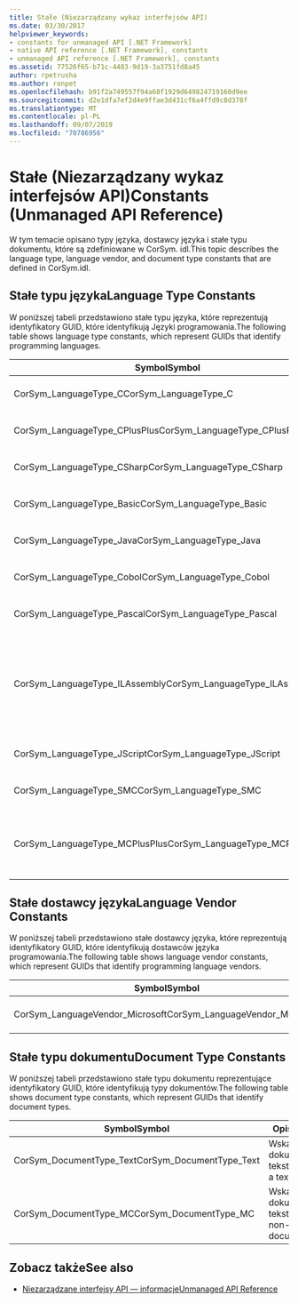 ```yaml
---
title: Stałe (Niezarządzany wykaz interfejsów API)
ms.date: 03/30/2017
helpviewer_keywords:
- constants for unmanaged API [.NET Framework]
- native API reference [.NET Framework], constants
- unmanaged API reference [.NET Framework], constants
ms.assetid: 77526f65-b71c-4483-9d19-3a3751fd8a45
author: rpetrusha
ms.author: ronpet
ms.openlocfilehash: b91f2a749557f94a68f1929d649824719160d9ee
ms.sourcegitcommit: d2e1dfa7ef2d4e9ffae3d431cf6a4ffd9c8d378f
ms.translationtype: MT
ms.contentlocale: pl-PL
ms.lasthandoff: 09/07/2019
ms.locfileid: "70786956"
---
```

# <a name="constants-unmanaged-api-reference"></a><span data-ttu-id="07d72-102">Stałe (Niezarządzany wykaz interfejsów API)</span><span class="sxs-lookup"><span data-stu-id="07d72-102">Constants (Unmanaged API Reference)</span></span>
<span data-ttu-id="07d72-103">W tym temacie opisano typy języka, dostawcy języka i stałe typu dokumentu, które są zdefiniowane w CorSym. idl.</span><span class="sxs-lookup"><span data-stu-id="07d72-103">This topic describes the language type, language vendor, and document type constants that are defined in CorSym.idl.</span></span>  
  
## <a name="language-type-constants"></a><span data-ttu-id="07d72-104">Stałe typu języka</span><span class="sxs-lookup"><span data-stu-id="07d72-104">Language Type Constants</span></span>  
 <span data-ttu-id="07d72-105">W poniższej tabeli przedstawiono stałe typu języka, które reprezentują identyfikatory GUID, które identyfikują Języki programowania.</span><span class="sxs-lookup"><span data-stu-id="07d72-105">The following table shows language type constants, which represent GUIDs that identify programming languages.</span></span>  
  
|<span data-ttu-id="07d72-106">Symbol</span><span class="sxs-lookup"><span data-stu-id="07d72-106">Symbol</span></span>|<span data-ttu-id="07d72-107">Opis</span><span class="sxs-lookup"><span data-stu-id="07d72-107">Description</span></span>|  
|------------|-----------------|  
|<span data-ttu-id="07d72-108">CorSym_LanguageType_C</span><span class="sxs-lookup"><span data-stu-id="07d72-108">CorSym_LanguageType_C</span></span>|<span data-ttu-id="07d72-109">Wskazuje język C.</span><span class="sxs-lookup"><span data-stu-id="07d72-109">Indicates the C language.</span></span>|  
|<span data-ttu-id="07d72-110">CorSym_LanguageType_CPlusPlus</span><span class="sxs-lookup"><span data-stu-id="07d72-110">CorSym_LanguageType_CPlusPlus</span></span>|<span data-ttu-id="07d72-111">Wskazuje C++ język.</span><span class="sxs-lookup"><span data-stu-id="07d72-111">Indicates the C++ language.</span></span>|  
|<span data-ttu-id="07d72-112">CorSym_LanguageType_CSharp</span><span class="sxs-lookup"><span data-stu-id="07d72-112">CorSym_LanguageType_CSharp</span></span>|<span data-ttu-id="07d72-113">Wskazuje C# język.</span><span class="sxs-lookup"><span data-stu-id="07d72-113">Indicates the C# language.</span></span>|  
|<span data-ttu-id="07d72-114">CorSym_LanguageType_Basic</span><span class="sxs-lookup"><span data-stu-id="07d72-114">CorSym_LanguageType_Basic</span></span>|<span data-ttu-id="07d72-115">Wskazuje język podstawowy.</span><span class="sxs-lookup"><span data-stu-id="07d72-115">Indicates the Basic language.</span></span>|  
|<span data-ttu-id="07d72-116">CorSym_LanguageType_Java</span><span class="sxs-lookup"><span data-stu-id="07d72-116">CorSym_LanguageType_Java</span></span>|<span data-ttu-id="07d72-117">Wskazuje język Java.</span><span class="sxs-lookup"><span data-stu-id="07d72-117">Indicates the Java language.</span></span>|  
|<span data-ttu-id="07d72-118">CorSym_LanguageType_Cobol</span><span class="sxs-lookup"><span data-stu-id="07d72-118">CorSym_LanguageType_Cobol</span></span>|<span data-ttu-id="07d72-119">Wskazuje język COBOL.</span><span class="sxs-lookup"><span data-stu-id="07d72-119">Indicates the COBOL language.</span></span>|  
|<span data-ttu-id="07d72-120">CorSym_LanguageType_Pascal</span><span class="sxs-lookup"><span data-stu-id="07d72-120">CorSym_LanguageType_Pascal</span></span>|<span data-ttu-id="07d72-121">Wskazuje język Pascala.</span><span class="sxs-lookup"><span data-stu-id="07d72-121">Indicates the Pascal language.</span></span>|  
|<span data-ttu-id="07d72-122">CorSym_LanguageType_ILAssembly</span><span class="sxs-lookup"><span data-stu-id="07d72-122">CorSym_LanguageType_ILAssembly</span></span>|<span data-ttu-id="07d72-123">Wskazuje kod zestawu języka pośredniego firmy Microsoft (MSIL).</span><span class="sxs-lookup"><span data-stu-id="07d72-123">Indicates the Microsoft intermediate language (MSIL) assembly code.</span></span>|  
|<span data-ttu-id="07d72-124">CorSym_LanguageType_JScript</span><span class="sxs-lookup"><span data-stu-id="07d72-124">CorSym_LanguageType_JScript</span></span>|<span data-ttu-id="07d72-125">Wskazuje Język JScript.</span><span class="sxs-lookup"><span data-stu-id="07d72-125">Indicates the JScript language.</span></span>|  
|<span data-ttu-id="07d72-126">CorSym_LanguageType_SMC</span><span class="sxs-lookup"><span data-stu-id="07d72-126">CorSym_LanguageType_SMC</span></span>|<span data-ttu-id="07d72-127">Wskazuje język SMC.</span><span class="sxs-lookup"><span data-stu-id="07d72-127">Indicates the SMC language.</span></span>|  
|<span data-ttu-id="07d72-128">CorSym_LanguageType_MCPlusPlus</span><span class="sxs-lookup"><span data-stu-id="07d72-128">CorSym_LanguageType_MCPlusPlus</span></span>|<span data-ttu-id="07d72-129">Wskazuje C++ język włączony dla .NET Framework.</span><span class="sxs-lookup"><span data-stu-id="07d72-129">Indicates the C++ language enabled for the .NET Framework.</span></span>|  
  
## <a name="language-vendor-constants"></a><span data-ttu-id="07d72-130">Stałe dostawcy języka</span><span class="sxs-lookup"><span data-stu-id="07d72-130">Language Vendor Constants</span></span>  
 <span data-ttu-id="07d72-131">W poniższej tabeli przedstawiono stałe dostawcy języka, które reprezentują identyfikatory GUID, które identyfikują dostawców języka programowania.</span><span class="sxs-lookup"><span data-stu-id="07d72-131">The following table shows language vendor constants, which represent GUIDs that identify programming language vendors.</span></span>  
  
|<span data-ttu-id="07d72-132">Symbol</span><span class="sxs-lookup"><span data-stu-id="07d72-132">Symbol</span></span>|<span data-ttu-id="07d72-133">Opis</span><span class="sxs-lookup"><span data-stu-id="07d72-133">Description</span></span>|  
|------------|-----------------|  
|<span data-ttu-id="07d72-134">CorSym_LanguageVendor_Microsoft</span><span class="sxs-lookup"><span data-stu-id="07d72-134">CorSym_LanguageVendor_Microsoft</span></span>|<span data-ttu-id="07d72-135">Wskazuje firmę Microsoft.</span><span class="sxs-lookup"><span data-stu-id="07d72-135">Indicates Microsoft.</span></span>|  
  
## <a name="document-type-constants"></a><span data-ttu-id="07d72-136">Stałe typu dokumentu</span><span class="sxs-lookup"><span data-stu-id="07d72-136">Document Type Constants</span></span>  
 <span data-ttu-id="07d72-137">W poniższej tabeli przedstawiono stałe typu dokumentu reprezentujące identyfikatory GUID, które identyfikują typy dokumentów.</span><span class="sxs-lookup"><span data-stu-id="07d72-137">The following table shows document type constants, which represent GUIDs that identify document types.</span></span>  
  
|<span data-ttu-id="07d72-138">Symbol</span><span class="sxs-lookup"><span data-stu-id="07d72-138">Symbol</span></span>|<span data-ttu-id="07d72-139">Opis</span><span class="sxs-lookup"><span data-stu-id="07d72-139">Description</span></span>|  
|------------|-----------------|  
|<span data-ttu-id="07d72-140">CorSym_DocumentType_Text</span><span class="sxs-lookup"><span data-stu-id="07d72-140">CorSym_DocumentType_Text</span></span>|<span data-ttu-id="07d72-141">Wskazuje dokument tekstowy.</span><span class="sxs-lookup"><span data-stu-id="07d72-141">Indicates a text document.</span></span>|  
|<span data-ttu-id="07d72-142">CorSym_DocumentType_MC</span><span class="sxs-lookup"><span data-stu-id="07d72-142">CorSym_DocumentType_MC</span></span>|<span data-ttu-id="07d72-143">Wskazuje dokument bez tekstu.</span><span class="sxs-lookup"><span data-stu-id="07d72-143">Indicates a non-text document.</span></span>|  
  
## <a name="see-also"></a><span data-ttu-id="07d72-144">Zobacz także</span><span class="sxs-lookup"><span data-stu-id="07d72-144">See also</span></span>

- [<span data-ttu-id="07d72-145">Niezarządzane interfejsy API — informacje</span><span class="sxs-lookup"><span data-stu-id="07d72-145">Unmanaged API Reference</span></span>](index.md)
